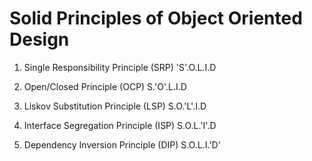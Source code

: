 # Solid Principles of Object Oriented Design

1. Single Responsibility Principle (SRP) 'S'.O.L.I.D

2. Open/Closed Principle (OCP) S.'O'.L.I.D
 
3. Liskov Substitution Principle (LSP) S.O.'L'.I.D

4. Interface Segregation Principle (ISP) S.O.L.'I'.D

5. Dependency Inversion Principle (DIP) S.O.L.I.'D'
